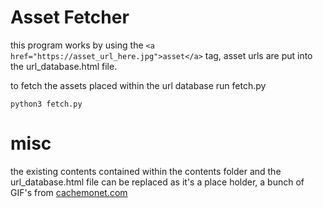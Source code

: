 # Asset Fetcher 
this program works by using the ```<a href="https://asset_url_here.jpg">asset</a>``` tag, asset urls are put into the url_database.html file.

to fetch the assets placed within the url database run fetch.py

```python3 fetch.py```

# misc

the existing contents contained within the contents folder and the url_database.html file can be replaced as it's a place holder, a bunch of GIF's from <a href="https://cachemonet.com">cachemonet.com</a>